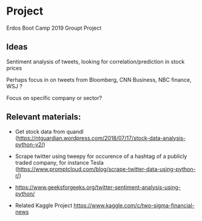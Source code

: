 # Project
Erdos Boot Camp 2019 Groupt Project

## Ideas 

Sentiment analysis of tweets, looking for correlation/prediction in stock prices 

Perhaps focus in on tweets from Bloomberg, CNN Business, NBC finance, WSJ ?

Focus on specific company or sector?

## Relevant materials:

* Get stock data from quandl (https://ntguardian.wordpress.com/2018/07/17/stock-data-analysis-python-v2/)

* Scrape twitter using tweepy for occurence of a hashtag of a publicly traded company, for instance Tesla (https://www.promptcloud.com/blog/scrape-twitter-data-using-python-r/)

* https://www.geeksforgeeks.org/twitter-sentiment-analysis-using-python/

* Related Kaggle Project https://www.kaggle.com/c/two-sigma-financial-news
